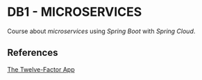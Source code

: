# DB1 - MICROSERVICES

Course about _microservices_ using _Spring Boot_ with _Spring Cloud_.

## References

[The Twelve-Factor App](https://12factor.net/ "12factor")
